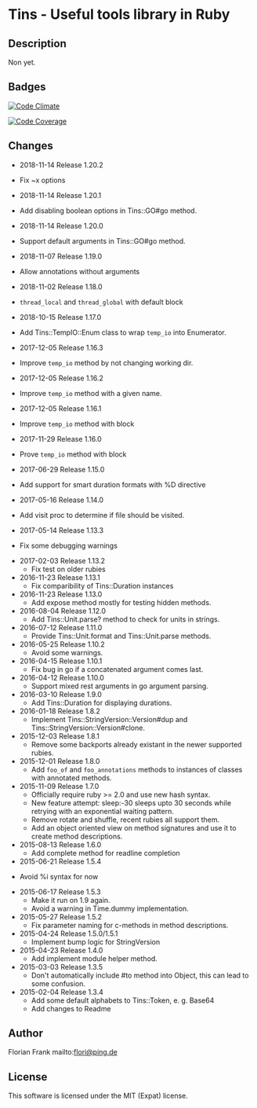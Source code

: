 # Tins - Useful tools library in Ruby

## Description

Non yet.

## Badges

[![Code Climate](https://codeclimate.com/github/flori/tins.png)](https://codeclimate.com/github/flori/tins)

[![Code Coverage](https://codeclimate.com/github/flori/tins/coverage.png)](https://codeclimate.com/github/flori/tins)

## Changes

* 2018-11-14 Release 1.20.2
 - Fix ~x options
* 2018-11-14 Release 1.20.1
 - Add disabling boolean options in Tins::GO#go method.
* 2018-11-14 Release 1.20.0
 - Support default arguments in Tins::GO#go method.
* 2018-11-07 Release 1.19.0
 - Allow annotations without arguments
* 2018-11-02 Release 1.18.0
 - `thread_local` and `thread_global` with default block
* 2018-10-15 Release 1.17.0
 - Add Tins::TempIO::Enum class to wrap `temp_io` into Enumerator.
* 2017-12-05 Release 1.16.3
 - Improve `temp_io` method by not changing working dir.
* 2017-12-05 Release 1.16.2
 - Improve `temp_io` method with a given name.
* 2017-12-05 Release 1.16.1
 - Improve `temp_io` method with block
* 2017-11-29 Release 1.16.0
 - Prove `temp_io` method with block
* 2017-06-29 Release 1.15.0
 - Add support for smart duration formats with %D directive
* 2017-05-16 Release 1.14.0
 - Add visit proc to determine if file should be visited.
* 2017-05-14 Release 1.13.3
 - Fix some debugging warnings
* 2017-02-03 Release 1.13.2
  - Fix test on older rubies
* 2016-11-23 Release 1.13.1
  - Fix comparibility of Tins::Duration instances
* 2016-11-23 Release 1.13.0
  - Add expose method mostly for testing hidden methods.
* 2016-08-04 Release 1.12.0
  - Add Tins::Unit.parse? method to check for units in strings.
* 2016-07-12 Release 1.11.0
  - Provide Tins::Unit.format and Tins::Unit.parse methods.
* 2016-05-25 Release 1.10.2
  - Avoid some warnings.
* 2016-04-15 Release 1.10.1
  - Fix bug in go if a concatenated argument comes last.
* 2016-04-12 Release 1.10.0
  - Support mixed rest arguments in go argument parsing.
* 2016-03-10 Release 1.9.0
  - Add Tins::Duration for displaying durations.
* 2016-01-18 Release 1.8.2
  - Implement Tins::StringVersion::Version#dup and
    Tins::StringVersion::Version#clone.
* 2015-12-03 Release 1.8.1
  - Remove some backports already existant in the newer supported rubies.
* 2015-12-01 Release 1.8.0
  - Add `foo_of` and `foo_annotations` methods to instances of classes with
    annotated methods.
* 2015-11-09 Release 1.7.0
  - Officially require ruby >= 2.0 and use new hash syntax.
  - New feature attempt: sleep:-30 sleeps upto 30 seconds while retrying with
    an exponential waiting pattern.
  - Remove rotate and shuffle, recent rubies all support them.
  - Add an object oriented view on method signatures and use it to create
    method descriptions.
* 2015-08-13 Release 1.6.0
  - Add complete method for readline completion
* 2015-06-21 Release 1.5.4
 - Avoid %i syntax for now
* 2015-06-17 Release 1.5.3
  - Make it run on 1.9 again.
  - Avoid a warning in Time.dummy implementation.
* 2015-05-27 Release 1.5.2
  - Fix parameter naming for c-methods in method descriptions.
* 2015-04-24 Release 1.5.0/1.5.1
  - Implement bump logic for StringVersion
* 2015-04-23 Release 1.4.0
  - Add implement module helper method.
* 2015-03-03 Release 1.3.5
  - Don't automatically include #to method into Object, this can lead to some
    confusion.
* 2015-02-04 Release 1.3.4
  - Add some default alphabets to Tins::Token, e. g. Base64
  - Add changes to Readme

## Author

Florian Frank mailto:flori@ping.de

## License

This software is licensed under the MIT (Expat) license.
